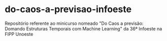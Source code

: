 # do-caos-a-previsao-infoeste
Repositório referente ao minicurso nomeado "Do Caos a previsão: Domando Estruturas Temporais com Machine Learning" da 36ª Infoeste na FIPP Unoeste
